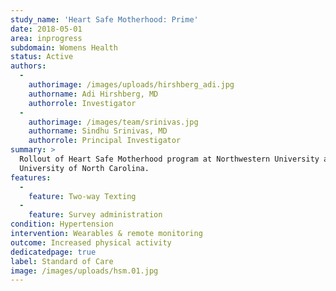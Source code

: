 ```yaml
---
study_name: 'Heart Safe Motherhood: Prime'
date: 2018-05-01
area: inprogress
subdomain: Womens Health
status: Active
authors:
  - 
    authorimage: /images/uploads/hirshberg_adi.jpg
    authorname: Adi Hirshberg, MD
    authorrole: Investigator
  - 
    authorimage: /images/team/srinivas.jpg
    authorname: Sindhu Srinivas, MD
    authorrole: Principal Investigator
summary: >
  Rollout of Heart Safe Motherhood program at Northwestern University and the
  University of North Carolina.
features:
  - 
    feature: Two-way Texting
  - 
    feature: Survey administration
condition: Hypertension
intervention: Wearables & remote monitoring
outcome: Increased physical activity
dedicatedpage: true
label: Standard of Care 
image: /images/uploads/hsm.01.jpg
---
```

